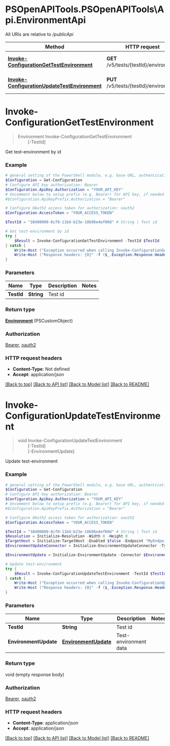 # PSOpenAPITools.PSOpenAPITools\Api.EnvironmentApi

All URIs are relative to */publicApi*

Method | HTTP request | Description
------------- | ------------- | -------------
[**Invoke-ConfigurationGetTestEnvironment**](EnvironmentApi.md#Invoke-ConfigurationGetTestEnvironment) | **GET** /v5/tests/{testId}/environment | Get test-environment by id
[**Invoke-ConfigurationUpdateTestEnvironment**](EnvironmentApi.md#Invoke-ConfigurationUpdateTestEnvironment) | **PUT** /v5/tests/{testId}/environment | Update test-environment


<a name="Invoke-ConfigurationGetTestEnvironment"></a>
# **Invoke-ConfigurationGetTestEnvironment**
> Environment Invoke-ConfigurationGetTestEnvironment<br>
> &nbsp;&nbsp;&nbsp;&nbsp;&nbsp;&nbsp;&nbsp;&nbsp;[-TestId] <String><br>

Get test-environment by id

### Example
```powershell
# general setting of the PowerShell module, e.g. base URL, authentication, etc
$Configuration = Get-Configuration
# Configure API key authorization: Bearer
$Configuration.ApiKey.Authorization = "YOUR_API_KEY"
# Uncomment below to setup prefix (e.g. Bearer) for API key, if needed
#$Configuration.ApiKeyPrefix.Authorization = "Bearer"

# Configure OAuth2 access token for authorization: oauth2
$Configuration.AccessToken = "YOUR_ACCESS_TOKEN"

$TestId = "38400000-8cf0-11bd-b23e-10b96e4ef00d" # String | Test id

# Get test-environment by id
try {
    $Result = Invoke-ConfigurationGetTestEnvironment -TestId $TestId
} catch {
    Write-Host ("Exception occurred when calling Invoke-ConfigurationGetTestEnvironment: {0}" -f ($_.ErrorDetails | ConvertFrom-Json))
    Write-Host ("Response headers: {0}" -f ($_.Exception.Response.Headers | ConvertTo-Json))
}
```

### Parameters

Name | Type | Description  | Notes
------------- | ------------- | ------------- | -------------
 **TestId** | **String**| Test id | 

### Return type

[**Environment**](Environment.md) (PSCustomObject)

### Authorization

[Bearer](../README.md#Bearer), [oauth2](../README.md#oauth2)

### HTTP request headers

 - **Content-Type**: Not defined
 - **Accept**: application/json

[[Back to top]](#) [[Back to API list]](../README.md#documentation-for-api-endpoints) [[Back to Model list]](../README.md#documentation-for-models) [[Back to README]](../README.md)

<a name="Invoke-ConfigurationUpdateTestEnvironment"></a>
# **Invoke-ConfigurationUpdateTestEnvironment**
> void Invoke-ConfigurationUpdateTestEnvironment<br>
> &nbsp;&nbsp;&nbsp;&nbsp;&nbsp;&nbsp;&nbsp;&nbsp;[-TestId] <String><br>
> &nbsp;&nbsp;&nbsp;&nbsp;&nbsp;&nbsp;&nbsp;&nbsp;[-EnvironmentUpdate] <PSCustomObject><br>

Update test-environment

### Example
```powershell
# general setting of the PowerShell module, e.g. base URL, authentication, etc
$Configuration = Get-Configuration
# Configure API key authorization: Bearer
$Configuration.ApiKey.Authorization = "YOUR_API_KEY"
# Uncomment below to setup prefix (e.g. Bearer) for API key, if needed
#$Configuration.ApiKeyPrefix.Authorization = "Bearer"

# Configure OAuth2 access token for authorization: oauth2
$Configuration.AccessToken = "YOUR_ACCESS_TOKEN"

$TestId = "38400000-8cf0-11bd-b23e-10b96e4ef00d" # String | Test id
$Resolution = Initialize-Resolution -Width 0 -Height 0
$TargetHost = Initialize-TargetHost -Enabled $false -Endpoint "MyEndpoint"
$EnvironmentUpdateConnector = Initialize-EnvironmentUpdateConnector -Type "MyType" -VarHost "MyVarHost" -CommandLine "MyCommandLine" -ServerUrl "MyServerUrl" -Resource "MyResource" -DisplayResolution $Resolution -HostList $TargetHost -Gateway "MyGateway" -SuppressCertWarn $false

$EnvironmentUpdate = Initialize-EnvironmentUpdate -Connector $EnvironmentUpdateConnector -LauncherGroups "MyLauncherGroups" -AccountGroups "MyAccountGroups" # EnvironmentUpdate | Test-environment data

# Update test-environment
try {
    $Result = Invoke-ConfigurationUpdateTestEnvironment -TestId $TestId -EnvironmentUpdate $EnvironmentUpdate
} catch {
    Write-Host ("Exception occurred when calling Invoke-ConfigurationUpdateTestEnvironment: {0}" -f ($_.ErrorDetails | ConvertFrom-Json))
    Write-Host ("Response headers: {0}" -f ($_.Exception.Response.Headers | ConvertTo-Json))
}
```

### Parameters

Name | Type | Description  | Notes
------------- | ------------- | ------------- | -------------
 **TestId** | **String**| Test id | 
 **EnvironmentUpdate** | [**EnvironmentUpdate**](EnvironmentUpdate.md)| Test-environment data | 

### Return type

void (empty response body)

### Authorization

[Bearer](../README.md#Bearer), [oauth2](../README.md#oauth2)

### HTTP request headers

 - **Content-Type**: application/json
 - **Accept**: application/json

[[Back to top]](#) [[Back to API list]](../README.md#documentation-for-api-endpoints) [[Back to Model list]](../README.md#documentation-for-models) [[Back to README]](../README.md)


